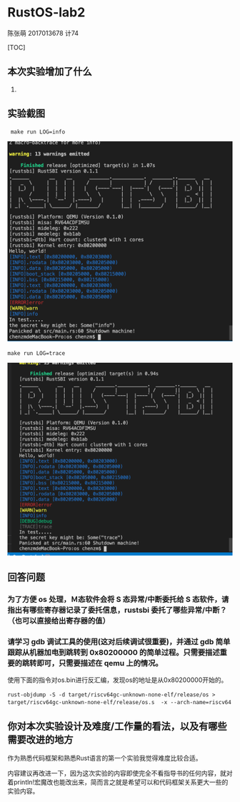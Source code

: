# RustOS-lab2

陈张萌 2017013678 计74

[TOC]

## 本次实验增加了什么

1. 

## 实验截图

` make run LOG=info`

![](./lab1/info.png)

`make run LOG=trace`

![](./lab1/trace.png)

## 回答问题

### 为了方便 os 处理，Ｍ态软件会将 S 态异常/中断委托给 S 态软件，请指出有哪些寄存器记录了委托信息，rustsbi 委托了哪些异常/中断？（也可以直接给出寄存器的值）



### 请学习 gdb 调试工具的使用(这对后续调试很重要)，并通过 gdb 简单跟踪从机器加电到跳转到 0x80200000 的简单过程。只需要描述重要的跳转即可，只需要描述在 qemu 上的情况。

使用下面的指令对os.bin进行反汇编，发现os的地址是从0x80200000开始的。

`rust-objdump -S -d target/riscv64gc-unknown-none-elf/release/os > target/riscv64gc-unknown-none-elf/release/os.s  -x --arch-name=riscv64 `

## 你对本次实验设计及难度/工作量的看法，以及有哪些需要改进的地方

作为熟悉代码框架和熟悉Rust语言的第一个实验我觉得难度比较合适。

内容建议再改进一下，因为这次实验的内容即使完全不看指导书的任何内容，就对着println!宏魔改也能改出来，简而言之就是希望可以和代码框架关系更大一些的实验内容。